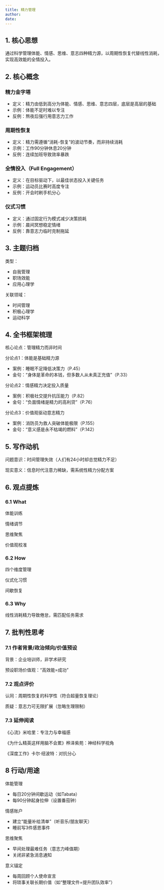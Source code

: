 ```yaml
---
title: 精力管理
author:
date: 
---
```


## 1. 核心思想

通过科学管理体能、情感、思维、意志四种精力源，以周期性恢复代替线性消耗，实现高效能的全情投入。

## 2. 核心概念

### 精力金字塔

- 定义：精力由低到高分为体能、情感、思维、意志四层，底层是高层的基础
- 示例：体能不足时难以专注
- 反例：熬夜后强行用意志力工作

### 周期性恢复

- 定义：精力需遵循“消耗-恢复”的波动节奏，而非持续消耗
- 示例：工作90分钟休息20分钟
- 反例：连续加班导致效率暴跌

### 全情投入（Full Engagement）

- 定义：在目标驱动下，以最佳状态投入关键任务
- 示例：运动员比赛时高度专注
- 反例：开会时刷手机分心

### 仪式习惯

- 定义：通过固定行为模式减少决策损耗
- 示例：晨间冥想稳定情绪
- 反例：靠意志力临时克制拖延

## 3. 主题归档

类型：

- 自我管理
- 职场效能
- 应用心理学

关联领域：

- 时间管理
- 积极心理学
- 运动科学

## 4. 全书框架梳理
  
核心论点：管理精力而非时间

分论点1：体能是基础精力源

- 案例：睡眠不足降低决策力（P.45）  
- 金句：“身体是革命的本钱，但多数人从未真正充值”（P.33）  

分论点2：情感精力决定投入质量  

- 案例：积极社交提升抗压能力（P.82）  
- 金句：“负面情绪是精力的高利贷”（P.76）  

分论点3：价值观驱动意志精力  

- 案例：消防员为救人突破体能极限（P.155）
- 金句：“意义感是永不枯竭的燃料”（P.142）  

## 5. 写作动机

问题意识：时间管理失效（人们有24小时却总觉精力不足）

现实意义：信息时代注意力稀缺，需系统性精力分配方案

## 6. 观点提炼

### 6.1 What

体能训练

情绪调节

思维聚焦

价值观校准

### 6.2 How

四个维度管理

仪式化习惯

间歇恢复

### 6.3 Why

线性消耗精力导致倦怠，需匹配任务需求

## 7. 批判性思考

### 7.1 作者背景/政治倾向/价值预设

背景：企业培训师，非学术研究

预设职场价值观：“高效能=成功”

### 7.2 观点评价

认同：周期性恢复的科学性（符合超量恢复理论）

质疑：意志力可无限扩展（忽略生理限制）

### 7.3 延伸阅读

《心流》米哈里：专注力与幸福感

《为什么精英这样用脑不会累》桦泽紫苑：神经科学视角

《深度工作》卡尔·纽波特：对抗分心

## 8 行动/用途

体能管理

- 每日20分钟间歇运动（如Tabata）
- 每90分钟起身拉伸（设置番茄钟）

情感账户

- 建立“能量补给清单”（听音乐/朋友聊天）
- 睡前写3件感恩事件

思维聚焦

- 早间处理最难任务（意志力峰值期）
- 关闭非紧急消息通知

意义锚定

- 每周回顾个人使命宣言
- 将琐事关联长期价值（如“整理文件=提升团队效率”）
